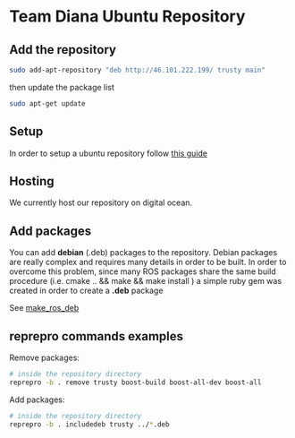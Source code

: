 # Team Diana Ubuntu Repository

## Add the repository

```bash
sudo add-apt-repository "deb http://46.101.222.199/ trusty main"
```

then update the package list

```bash
sudo apt-get update
```

## Setup

In order to setup a ubuntu repository follow [this guide](https://www.digitalocean.com/community/tutorials/how-to-use-reprepro-for-a-secure-package-repository-on-ubuntu-14-04)

## Hosting

We currently host our repository on digital ocean. 

## Add packages

You can add **debian** (.deb) packages to the repository.
Debian packages are really complex and requires many details in order to be built.
In order to overcome this problem, since many ROS packages share the same build procedure (i.e. cmake .. && make && make install ) a simple ruby gem was created in order to create a **.deb** package

See [make_ros_deb](make_ros_deb.md)

## reprepro commands examples

Remove packages: 

```bash
# inside the repository directory
reprepro -b . remove trusty boost-build boost-all-dev boost-all
```

Add packages:

```bash
# inside the repository directory
reprepro -b . includedeb trusty ../*.deb
```
